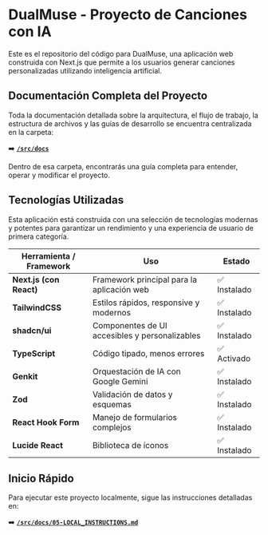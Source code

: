 # DualMuse - Proyecto de Canciones con IA

Este es el repositorio del código para DualMuse, una aplicación web construida con Next.js que permite a los usuarios generar canciones personalizadas utilizando inteligencia artificial.

## Documentación Completa del Proyecto

Toda la documentación detallada sobre la arquitectura, el flujo de trabajo, la estructura de archivos y las guías de desarrollo se encuentra centralizada en la carpeta:

➡️ **[`/src/docs`](./src/docs)**

Dentro de esa carpeta, encontrarás una guía completa para entender, operar y modificar el proyecto.

## Tecnologías Utilizadas

Esta aplicación está construida con una selección de tecnologías modernas y potentes para garantizar un rendimiento y una experiencia de usuario de primera categoría.

| Herramienta / Framework | Uso                                         | Estado      |
| ----------------------- | ------------------------------------------- | ----------- |
| **Next.js (con React)** | Framework principal para la aplicación web   | ✅ Instalado |
| **TailwindCSS**         | Estilos rápidos, responsive y modernos      | ✅ Instalado |
| **shadcn/ui**           | Componentes de UI accesibles y personalizables | ✅ Instalado |
| **TypeScript**          | Código tipado, menos errores                | ✅ Activado  |
| **Genkit**              | Orquestación de IA con Google Gemini        | ✅ Instalado |
| **Zod**                 | Validación de datos y esquemas              | ✅ Instalado |
| **React Hook Form**     | Manejo de formularios complejos             | ✅ Instalado |
| **Lucide React**        | Biblioteca de íconos                        | ✅ Instalado |

## Inicio Rápido

Para ejecutar este proyecto localmente, sigue las instrucciones detalladas en:

➡️ **[`/src/docs/05-LOCAL_INSTRUCTIONS.md`](./src/docs/05-LOCAL_INSTRUCTIONS.md)**
